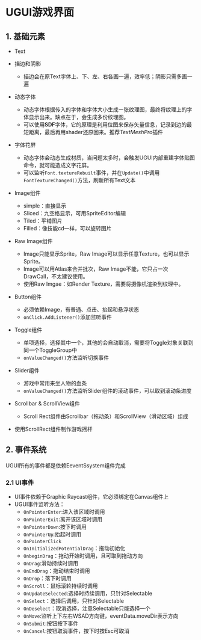 # UGUI游戏界面
## 1. 基础元素
- Text
- 描边和阴影  
    - 描边会在原Text字体上、下、左、右各画一遍，效率低；阴影只需多画一遍
- 动态字体  
    - 动态字体根据传入的字体和字体大小生成一张纹理图，最终将纹理上的字体显示出来。缺点在于，会生成多份纹理图。  
    - 可以使用**SDF**字体，它的原理是利用位图来保存矢量信息，记录到边的最短距离，最后再用shader还原回来。推荐*TextMeshPro*插件  
- 字体花屏  
    - 动态字体会动态生成材质，当问题太多时，会触发UGUI内部重建字体贴图命令，就可能造成文字花屏。  
    - 可以监听`Font.textureRebuilt`事件，并在`Update()`中调用`FontTextureChanged()`方法，刷新所有Text文本
- Image组件  
    - simple：直接显示
    - Sliced：九空格显示，可用SpriteEditor编辑
    - Tiled：平铺图片
    - Filled：像技能cd一样，可以旋转图片  
- Raw Image组件  
    - Image只能显示Sprite，Raw Image可以显示任意Texture，也可以显示Sprite。
    - Image可以用Atlas来合并批次，Raw Image不能，它只占一次DrawCall，不太建议使用。
    - 使用Raw Imgae：如Render Texture，需要将摄像机渲染到纹理中。

- Button组件  
    - 必须依赖Image，有普通、点击、抬起和悬浮状态
    - `onClick.AddListener()`添加监听事件

- Toggle组件
    - 单项选择，选择其中一个，其他的会自动取消，需要将Toggle对象关联到同一个ToggleGroup中
    - `onValueChanged()`方法监听切换事件

- Slider组件  
    - 游戏中常用来坐人物的血条
    - `onValueChanged()`方法监听Slider组件的滚动事件，可以取到滚动条进度

- Scrollbar & ScrollView组件
    - Scroll Rect组件由Scrollbar（拖动条）和ScrollView（滑动区域）组成

- 使用ScrollRect组件制作游戏摇杆

## 2. 事件系统
UGUI所有的事件都是依赖EeventSsystem组件完成

### 2.1 UI事件
- UI事件依赖于Graphic Raycast组件，它必须绑定在Canvas组件上
- UGUI事件监听方法：
    - `OnPointerEnter`:进入该区域时调用
    - `OnPointerExit`:离开该区域时调用
    - `OnPointerDown`:按下时调用
    - `OnPointerUp`:抬起时调用
    - `OnPointerClick`
    - `OnInitializedPotentialDrag`：拖动初始化
    - `OnbeginDrag`：拖动开始时调用，且可取到拖动方向
    - `OnDrag`:滑动持续时调用
    - `OnEndDrag`：拖动结束时调用
    - `OnDrop`：落下时调用
    - `OnScroll`：鼠标滚轮持续时调用
    - `OnUpdateSelected`:选择时持续调用，只针对Selectable
    - `OnSelect`：选择后调用，只针对Selectable
    - `OnDeselect`：取消选择，注意Selectable只能选择一个
    - `OnMove`:监听上下左右WSAD方向键，eventData.moveDir表示方向
    - `OnSubmit`:按钮按下事件
    - `OnCancel`:按钮取消事件，按下时按Esc可取消
